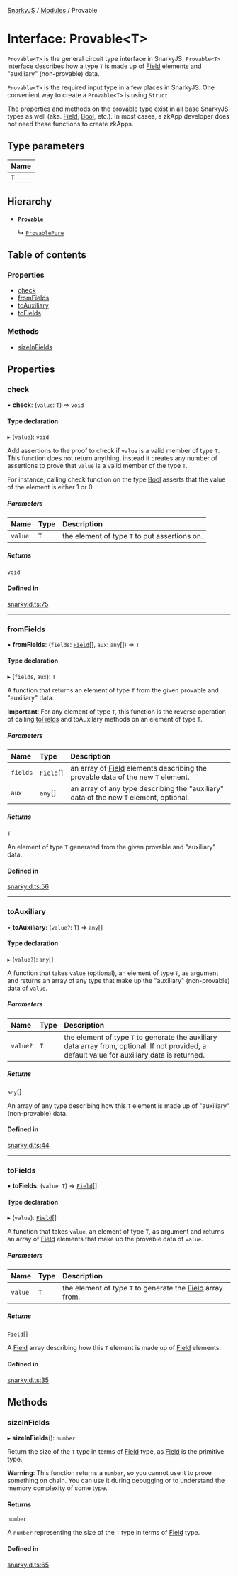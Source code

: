 [SnarkyJS](../README.md) / [Modules](../modules.md) / Provable

# Interface: Provable<T\>

`Provable<T>` is the general circuit type interface in SnarkyJS. `Provable<T>` interface describes how a type `T` is made up of [Field](../classes/Field.md) elements and "auxiliary" (non-provable) data.

`Provable<T>` is the required input type in a few places in SnarkyJS. One convenient way to create a `Provable<T>` is using `Struct`.

The properties and methods on the provable type exist in all base SnarkyJS types as well (aka. [Field](../classes/Field.md), [Bool](../classes/Bool.md), etc.). In most cases, a zkApp developer does not need these functions to create zkApps.

## Type parameters

| Name |
| :------ |
| `T` |

## Hierarchy

- **`Provable`**

  ↳ [`ProvablePure`](ProvablePure.md)

## Table of contents

### Properties

- [check](Provable.md#check)
- [fromFields](Provable.md#fromfields)
- [toAuxiliary](Provable.md#toauxiliary)
- [toFields](Provable.md#tofields)

### Methods

- [sizeInFields](Provable.md#sizeinfields)

## Properties

### check

• **check**: (`value`: `T`) => `void`

#### Type declaration

▸ (`value`): `void`

Add assertions to the proof to check if `value` is a valid member of type `T`.
This function does not return anything, instead it creates any number of assertions to prove that `value` is a valid member of the type `T`.

For instance, calling check function on the type [Bool](../classes/Bool.md) asserts that the value of the element is either 1 or 0.

##### Parameters

| Name | Type | Description |
| :------ | :------ | :------ |
| `value` | `T` | the element of type `T` to put assertions on. |

##### Returns

`void`

#### Defined in

[snarky.d.ts:75](https://github.com/o1-labs/snarkyjs/blob/fdc740a/src/snarky.d.ts#L75)

___

### fromFields

• **fromFields**: (`fields`: [`Field`](../classes/Field.md)[], `aux`: `any`[]) => `T`

#### Type declaration

▸ (`fields`, `aux`): `T`

A function that returns an element of type `T` from the given provable and "auxiliary" data.

**Important**: For any element of type `T`, this function is the reverse operation of calling [toFields](Provable.md#tofields) and toAuxilary methods on an element of type `T`.

##### Parameters

| Name | Type | Description |
| :------ | :------ | :------ |
| `fields` | [`Field`](../classes/Field.md)[] | an array of [Field](../classes/Field.md) elements describing the provable data of the new `T` element. |
| `aux` | `any`[] | an array of any type describing the "auxiliary" data of the new `T` element, optional. |

##### Returns

`T`

An element of type `T` generated from the given provable and "auxiliary" data.

#### Defined in

[snarky.d.ts:56](https://github.com/o1-labs/snarkyjs/blob/fdc740a/src/snarky.d.ts#L56)

___

### toAuxiliary

• **toAuxiliary**: (`value?`: `T`) => `any`[]

#### Type declaration

▸ (`value?`): `any`[]

A function that takes `value` (optional), an element of type `T`, as argument and returns an array of any type that make up the "auxiliary" (non-provable) data of `value`.

##### Parameters

| Name | Type | Description |
| :------ | :------ | :------ |
| `value?` | `T` | the element of type `T` to generate the auxiliary data array from, optional. If not provided, a default value for auxiliary data is returned. |

##### Returns

`any`[]

An array of any type describing how this `T` element is made up of "auxiliary" (non-provable) data.

#### Defined in

[snarky.d.ts:44](https://github.com/o1-labs/snarkyjs/blob/fdc740a/src/snarky.d.ts#L44)

___

### toFields

• **toFields**: (`value`: `T`) => [`Field`](../classes/Field.md)[]

#### Type declaration

▸ (`value`): [`Field`](../classes/Field.md)[]

A function that takes `value`, an element of type `T`, as argument and returns an array of [Field](../classes/Field.md) elements that make up the provable data of `value`.

##### Parameters

| Name | Type | Description |
| :------ | :------ | :------ |
| `value` | `T` | the element of type `T` to generate the [Field](../classes/Field.md) array from. |

##### Returns

[`Field`](../classes/Field.md)[]

A [Field](../classes/Field.md) array describing how this `T` element is made up of [Field](../classes/Field.md) elements.

#### Defined in

[snarky.d.ts:35](https://github.com/o1-labs/snarkyjs/blob/fdc740a/src/snarky.d.ts#L35)

## Methods

### sizeInFields

▸ **sizeInFields**(): `number`

Return the size of the `T` type in terms of [Field](../classes/Field.md) type, as [Field](../classes/Field.md) is the primitive type.

**Warning**: This function returns a `number`, so you cannot use it to prove something on chain. You can use it during debugging or to understand the memory complexity of some type.

#### Returns

`number`

A `number` representing the size of the `T` type in terms of [Field](../classes/Field.md) type.

#### Defined in

[snarky.d.ts:65](https://github.com/o1-labs/snarkyjs/blob/fdc740a/src/snarky.d.ts#L65)
